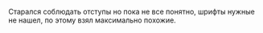 Старался соблюдать отступы но пока не все понятно, шрифты нужные не нашел, по этому взял максимально похожие.
